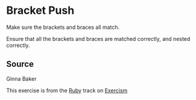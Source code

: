 # Bracket Push

Make sure the brackets and braces all match.

Ensure that all the brackets and braces are matched correctly,
and nested correctly.

## Source

Ginna Baker

This exercise is from the [Ruby][ruby] track on [Exercism][exercism]

[exercism]: http://exercism.io
[ruby]: http://exercism.io/languages/ruby
